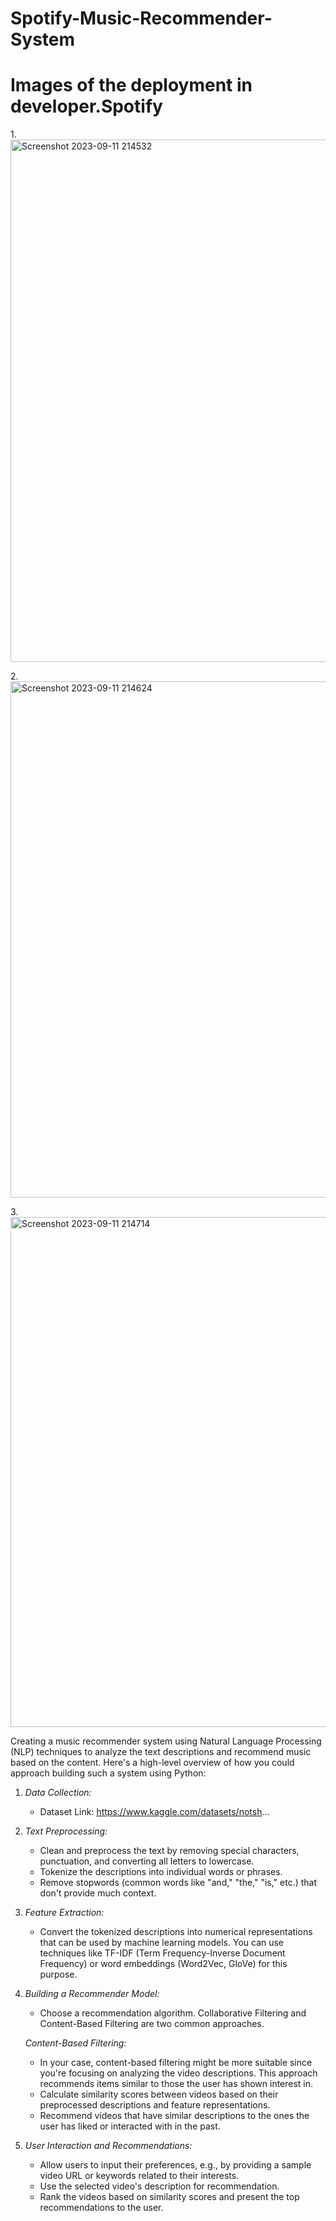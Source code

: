 # Spotify-Music-Recommender-System

# Images of the deployment in developer.Spotify
1.<img width="836" alt="Screenshot 2023-09-11 214532" src="https://github.com/PavanRaju7/Spotify-Music-Recommender-System/assets/137611634/ba502835-0fa9-442d-a07d-eac49e27af46">


2.<img width="826" alt="Screenshot 2023-09-11 214624" src="https://github.com/PavanRaju7/Spotify-Music-Recommender-System/assets/137611634/932b3b21-6b58-43d9-a1b4-3f796cbd483c">


3.<img width="816" alt="Screenshot 2023-09-11 214714" src="https://github.com/PavanRaju7/Spotify-Music-Recommender-System/assets/137611634/6cb446ba-4fbc-43c5-9c47-f38da8634fcd">


Creating a music recommender system using Natural Language Processing (NLP) techniques to analyze the text descriptions and recommend music based on the content. Here's a high-level overview of how you could approach building such a system using Python:

1. *Data Collection:*
   - Dataset Link: https://www.kaggle.com/datasets/notsh...

2. *Text Preprocessing:*
   - Clean and preprocess the text by removing special characters, punctuation, and converting all letters to lowercase.
   - Tokenize the descriptions into individual words or phrases.
   - Remove stopwords (common words like "and," "the," "is," etc.) that don't provide much context.

3. *Feature Extraction:*
   - Convert the tokenized descriptions into numerical representations that can be used by machine learning models. You can use techniques like TF-IDF (Term Frequency-Inverse Document Frequency) or word embeddings (Word2Vec, GloVe) for this purpose.

4. *Building a Recommender Model:*
   - Choose a recommendation algorithm. Collaborative Filtering and Content-Based Filtering are two common approaches.
   
   *Content-Based Filtering:*
   - In your case, content-based filtering might be more suitable since you're focusing on analyzing the video descriptions. This approach recommends items similar to those the user has shown interest in.
   - Calculate similarity scores between videos based on their preprocessed descriptions and feature representations.
   - Recommend videos that have similar descriptions to the ones the user has liked or interacted with in the past.

5. *User Interaction and Recommendations:*
   - Allow users to input their preferences, e.g., by providing a sample video URL or keywords related to their interests.
   - Use the selected video's description for recommendation.
   - Rank the videos based on similarity scores and present the top recommendations to the user.
